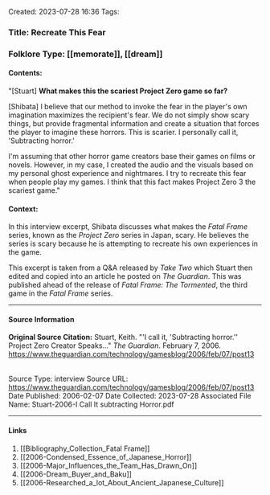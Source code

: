 Created: 2023-07-28 16:36
Tags:

### Title:  Recreate This Fear
### Folklore Type:  [[memorate]], [[dream]]

#### Contents:
"\[Stuart] **What makes this the scariest Project Zero game so far?** 

\[Shibata] I believe that our method to invoke the fear in the player's own imagination maximizes the recipient's fear. We do not simply show scary things, but provide fragmental information and create a situation that forces the player to imagine these horrors. This is scarier. I personally call it, 'Subtracting horror.'

I'm assuming that other horror game creators base their games on films or novels. However, in my case, I created the audio and the visuals based on my personal ghost experience and nightmares. I try to recreate this fear when people play my games. I think that this fact makes Project Zero 3 the scariest game."

#### Context:
In this interview excerpt, Shibata discusses what makes the _Fatal Frame_ series, known as the _Project Zero_ series in Japan, scary.  He believes the series is scary because he is attempting to recreate his own experiences in the game.

This excerpt is taken from a Q&A released by _Take Two_ which Stuart then edited and copied into an article he posted on _The Guardian_.  This was published ahead of the release of _Fatal Frame: The Tormented_, the third game in the _Fatal Frame_ series.


----
#### Source Information
**Original Source Citation:**
	Stuart, Keith. "'I call it, 'Subtracting horror.'' Project Zero Creator Speaks..." _The Guardian_. February 7, 2006.  https://www.theguardian.com/technology/gamesblog/2006/feb/07/post13

| | |
| --- | --- |
Source Type:  interview
Source URL:  https://www.theguardian.com/technology/gamesblog/2006/feb/07/post13
Date Published:  2006-02-07
Date Collected:  2023-07-28
Associated File Name:  Stuart-2006-I Call It subtracting Horror.pdf

---
#### Links
1. [[Bibliography_Collection_Fatal Frame]]
2. [[2006-Condensed_Essence_of_Japanese_Horror]]
3. [[2006-Major_Influences_the_Team_Has_Drawn_On]]
4. [[2006-Dream_Buyer_and_Baku]]
5. [[2006-Researched_a_lot_About_Ancient_Japanese_Culture]]

